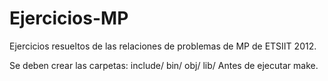 Ejercicios-MP
=============

Ejercicios resueltos de las relaciones de problemas de MP de ETSIIT 2012.


Se deben crear las carpetas:
  include/
  bin/
  obj/
  lib/
Antes de ejecutar make.
